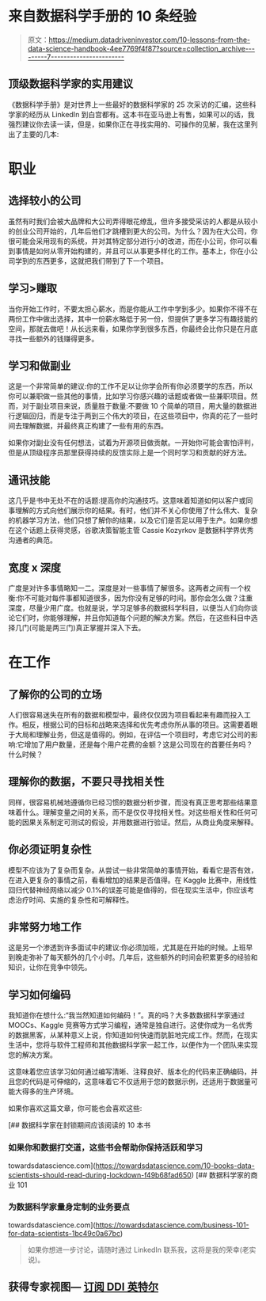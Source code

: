 # 来自数据科学手册的 10 条经验

> 原文：<https://medium.datadriveninvestor.com/10-lessons-from-the-data-science-handbook-4ee7769f4f87?source=collection_archive---------7----------------------->

## 顶级数据科学家的实用建议

《数据科学手册》是对世界上一些最好的数据科学家的 25 次采访的汇编，这些科学家的经历从 LinkedIn 到白宫都有。这本书在亚马逊上有售，如果可以的话，我强烈建议你去读一读，但是，如果你正在寻找实用的、可操作的见解，我在这里列出了主要的几本:

# 职业

## 选择较小的公司

虽然有时我们会被大品牌和大公司弄得眼花缭乱，但许多接受采访的人都是从较小的创业公司开始的，几年后他们才跳槽到更大的公司。为什么？因为在大公司，你很可能会采用现有的系统，并对其特定部分进行小的改进，而在小公司，你可以看到事情是如何从零开始构建的，并且可以从事更多样化的工作。基本上，你在小公司学到的东西更多，这就把我们带到了下一个项目。

## 学习>赚取

当你开始工作时，不要太担心薪水，而是你能从工作中学到多少。如果你不得不在两份工作中做出选择，其中一份薪水略低于另一份，但提供了更多学习有趣技能的空间，那就去做吧！从长远来看，如果你学到很多东西，你最终会比你只是在月底寻找一些额外的钱赚得更多。

## 学习和做副业

这是一个非常简单的建议:你的工作不足以让你学会所有你必须要学的东西，所以你可以兼职做一些其他的事情，比如学习你感兴趣的话题或者做一些兼职项目。然而，对于副业项目来说，质量胜于数量:不要做 10 个简单的项目，用大量的数据进行逻辑回归，而是专注于两到三个伟大的项目，在这些项目中，你真的花了一些时间去理解数据，并最终真正构建了一些有用的东西。

如果你对副业没有任何想法，试着为开源项目做贡献。一开始你可能会害怕评判，但是从顶级程序员那里获得持续的反馈实际上是一个同时学习和贡献的好方法。

## 通讯技能

这几乎是书中无处不在的话题:提高你的沟通技巧。这意味着知道如何以客户或同事理解的方式向他们展示你的结果。有时，他们并不关心你使用了什么伟大、复杂的机器学习方法，他们只想了解你的结果，以及它们是否足以用于生产。如果你想在这个话题上获得灵感，谷歌决策智能主管 Cassie Kozyrkov 是数据科学界优秀沟通者的典范。

## 宽度 x 深度

广度是对许多事情略知一二。深度是对一些事情了解很多。这两者之间有一个权衡:你不可能对每件事都知道很多，因为你没有足够的时间。那你会怎么做？注重深度，尽量少用广度。也就是说，学习足够多的数据科学科目，以便当人们向你谈论它们时，你能够理解，并且你知道每个问题的解决方案。然后，在这些科目中选择几门(可能是两三门)真正掌握并深入下去。

# 在工作

## 了解你的公司的立场

人们很容易迷失在所有的数据和模型中，最终仅仅因为项目看起来有趣而投入工作。相反，根据公司的目标和战略来选择和优先考虑你所从事的项目。这需要着眼于大局和理解业务，但这是值得的。例如，在评估一个项目时，考虑它对公司的影响:它增加了用户数量，还是每个用户花费的金额？这是公司现在的首要任务吗？什么时候？

## 理解你的数据，不要只寻找相关性

同样，很容易机械地遵循你已经习惯的数据分析步骤，而没有真正思考那些结果意味着什么。理解变量之间的关系，而不是仅仅寻找相关性。对这些相关性和任何可能的因果关系制定可测试的假设，并用数据进行验证。然后，从商业角度来解释。

## 你必须证明复杂性

模型不应该为了复杂而复杂。从尝试一些非常简单的事情开始，看看它是否有效，在进入更复杂的事情之前，看看增加的结果是否值得。在 Kaggle 比赛中，用线性回归代替神经网络以减少 0.1%的误差可能是值得的，但在现实生活中，你应该考虑治疗时间、实施的复杂性和可解释性。

## 非常努力地工作

这是另一个渗透到许多面试中的建议:你必须加班，尤其是在开始的时候。上班早到晚走弥补了每天额外的几个小时。几年后，这些额外的时间会积累更多的经验和知识，让你在竞争中领先。

## 学习如何编码

我知道你在想什么:“我当然知道如何编码！”。真的吗？大多数数据科学家通过 MOOCs、Kaggle 竞赛等方式学习编程，通常是独自进行。这使你成为一名优秀的数据黑客，从某种意义上说，你知道如何快速而肮脏地完成工作。然而，在现实生活中，您将与软件工程师和其他数据科学家一起工作，以便作为一个团队来实现您的解决方案。

这意味着您应该学习如何通过编写清晰、注释良好、版本化的代码来正确编码，并且您的代码是可伸缩的，这意味着它不仅适用于您的数据示例，还适用于数据量可能大得多的生产环境。

如果你喜欢这篇文章，你可能也会喜欢这些:

[](https://towardsdatascience.com/10-books-data-scientists-should-read-during-lockdown-f49b68fad650) [## 数据科学家在封锁期间应该阅读的 10 本书

### 如果你和数据打交道，这些书会帮助你保持活跃和学习

towardsdatascience.com](https://towardsdatascience.com/10-books-data-scientists-should-read-during-lockdown-f49b68fad650) [](https://towardsdatascience.com/business-101-for-data-scientists-1bc49c0a67bc) [## 数据科学家的商业 101

### 为数据科学家量身定制的业务要点

towardsdatascience.com](https://towardsdatascience.com/business-101-for-data-scientists-1bc49c0a67bc) 

> 如果你想进一步讨论，请随时通过 LinkedIn 联系我，这将是我的荣幸(老实说)。

## 获得专家视图— [订阅 DDI 英特尔](https://datadriveninvestor.com/ddi-intel)